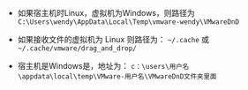 
- 如果宿主机时Linux，虚拟机为Windows，则路径为
`C:\Users\wendy\AppData\Local\Temp\vmware-wendy\VMwareDnD`   

- 如果接收文件的虚拟机为 Linux 则路径为：
`~/.cache`
或
`~/.cache/vmware/drag_and_drop/`


- 宿主机是Windows是，地址为：
`c：\users\用户名\appdata\local\temp\VMware-用户名\VMwareDnD文件夹里面`
